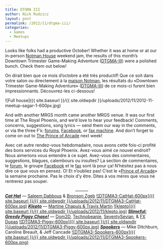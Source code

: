 ```yaml
---
title: DTGMA III
author: Nick Rudzicz
layout: post
permalink: /2012/11/dtgma-iii/
categories:
  - Games
  - Meetups
---
```


Looks like folks had a productive October! Whether it was at home or at our in-person <a href="http://notman.org/en/">Notman House</a> weekend jam, the results of this month&#8217;s Downtown Trimester Game-Making Adventure (<a href="http://oldforum.mrgs.ca/index.php/topic,55.0.html">DTGMA-III</a>) were a polished bunch. Check them out below!




On dirait bien que ce mois d&#8217;octobre a &eacute;t&eacute; tr&egrave;s productif! Que ce soit dans votre salon ou directement &agrave; la <a href="http://notman.org/fr/">maison Notman</a>, les r&eacute;sultats du &laquo;Downtown Trimester Game-Making Adventure&raquo; (<a href="http://oldforum.mrgs.ca/index.php/topic,55.0.html">DTGMA-III</a>) de ce mois-ci furent bien impressionnants. D&eacute;couvrez-les ci-dessous!

    

![Full house]({{ site.baseurl }}/{{ site.oldwpdir }}/uploads/2012/11/2012-11-meetup-sagar-1-600px.jpg)

And with another MRGS month came another MRGS venue. It was our first time at The Royal Phoenix, and we&#8217;d love to hear your feedback! Comments, concerns, suggestions, song lyrics &#8212; send them our way in the comments, or via the three F&#8217;s: <a href="http://oldforum.mrgs.ca/index.php">forums</a>, <a href="https://www.facebook.com/groups/135987799795381/">Facebook</a>, or <a href="http://static2.businessinsider.com/image/506207c96bb3f7c44d000001/office-space-fax-machine.jpg">fax machine</a>.
And don&#8217;t forget to come on out to <a href="{{ site.baseurl }}/2012/11/prince-of-arcade-2/">The Prince of Arcade</a> next week!

Avec cet autre rendez-vous hebdomadaire, nous avons cette fois-ci profit&eacute; des bons services du Royal Phoenix. Avez-vous aim&eacute; ce nouvel endroit? Nous aimerions vous entendre &agrave; ce sujet. Avez-vous des commentaires, suggestions, blagues, calembours ou insultes? La section de commentaires, le <a href="http://oldforum.mrgs.ca/index.php">forum</a>, le groupe <a href="https://www.facebook.com/groups/135987799795381/">Facebook</a> et le <a href="http://static2.businessinsider.com/image/506207c96bb3f7c44d000001/office-space-fax-machine.jpg">fax</a> sont l&agrave; pour &ccedil;a! N&#8217;h&eacute;sitez pas &agrave; nous dire ce que vous en pensez.
O! Et n&#8217;oubliez pas! C&#8217;est le &laquo;<a href="{{ site.baseurl }}/2012/11/prince-of-arcade-2/">Prince of Arcade</a>&raquo; la semaine prochaine. Pas le choix d&#8217;y &ecirc;tre. Dites &agrave; vos m&egrave;res que vous ne rentrerez pas souper.
 

          

<center>
            &#8212;&#8212;&#8212;
          </center>
<em><strong><a href="http://bzgeb.github.com/CatHat/">Cat Hat</a></strong></em> &#8212; <a href="http://pressr1.com/">Saleem Dabbous</a> &#038; <a href="http://bronsonzgeb.blogspot.ca/">Bronson Zgeb</a>
 <a href="http://bzgeb.github.com/CatHat/">![DTGMA3-CatHat-600px]({{ site.baseurl }}/{{ site.oldwpdir }}/uploads/2012/11/DTGMA3-CatHat-600px.jpg)</a>
<em><strong><a href="http://www.fabulamgames.com/">Klepto</a></strong></em> &#8212; <a href="http://twitter.com/Fabulamgames">Martine Chapuis &#038; Travis Martin</a>
 <a href="http://www.fabulamgames.com">![klepto]({{ site.baseurl }}/{{ site.oldwpdir }}/uploads/2012/11/klepto.jpg)</a>
<em><strong><a href="http://dom2d.squarespace.com/?tag=Greedy%20PIggy%20Chase">Slimeful: Greedy Piggy Chase!</a></strong></em> &#8212; <a href="http://twitter.com/dom2d">Dom2D</a>, <a href="http://twitter.com/technobeanie">Technobeanie</a>, <a href="http://twitter.com/Ian_Girard">SeventySevian</a>, &#038; <a href="http://twitter.com/fxdupas">FX Dupas</a>
 <a href="http://dom2d.squarespace.com/?tag=Greedy%20PIggy%20Chase">![DTGMA3-Piggy-600px]({{ site.baseurl }}/{{ site.oldwpdir }}/uploads/2012/11/DTGMA3-Piggy-600px.jpg)</a>
<em><strong><a href="http://www.redpotiongames.com/stuff/spookers/WebPlayer.html">Spookers</a></strong></em> &#8212; Mike Ditchburn, Caroline Breault, &#038; Jeff Cancade
 <a href="http://www.redpotiongames.com/stuff/spookers/WebPlayer.html">![DTGMA3-Spookers-600px]({{ site.baseurl }}/{{ site.oldwpdir }}/uploads/2012/11/DTGMA3-Spookers-600px.png)</a>
